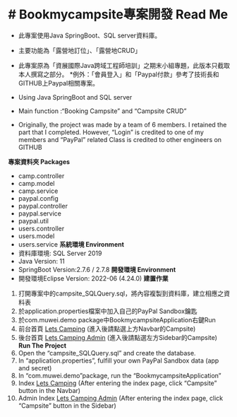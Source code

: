 # # Bookmycampsite專案開發 Read Me
* 此專案使用Java SpringBoot、SQL server資料庫。

* 主要功能為「露營地訂位」、「露營地CRUD」

* 此專案原為「資展國際Java跨域工程師培訓」之期末小組專題，此版本只截取本人撰寫之部分。 *例外：「會員登入」和「Paypal付款」參考了技術長和GITHUB上Paypal相關專案。

* Using Java SpringBoot and SQL server

* Main function :“Booking Campsite” and “Campsite CRUD”

* Originally, the project was made by a team of 6 members. I retained the part that I completed. However, “Login” is credited to one of my members and “PayPal” related Class is credited to other engineers on GITHUB

**專案資料夾 Packages**
* camp.controller
* camp.model
* camp.service
* paypal.config
* paypal.controller
* paypal.service
* paypal.util
* users.controller
* users.model
* users.service
**系統環境 Environment**
* 資料庫環境: SQL Server 2019
* Java Version: 11
* SpringBoot Version:2.7.6 / 2.7.8
**開發環境 Environment**
* 開發環境Eclipse Version: 2022-06 (4.24.0)
**建置作業**
1. 打開專案中的campsite_SQLQuery.sql，將內容複製到資料庫，建立相應之資料表
2. 於application.properties檔案中加入自己的PayPal Sandbox鑰匙
3. 於com.muwei.demo package中BookmycampsiteApplication右鍵Run
4. 前台首頁  [Lets Camping](http://localhost:8080/bookmycampsite/index)  (進入後請點選上方Navbar的Campsite)
5. 後台首頁 [Lets Camping Admin](http://localhost:8080/bookmycampsite/admin/top)  (進入後請點選左方Sidebar的Campsite)
**Run The Project**
1. Open the “campsite_SQLQuery.sql” and create the database.
2. In “application.properties”, fulfill your own PayPal Sandbox data (app and secret)
3. In “com.muwei.demo”package, run the “BookmycampsiteApplication”
4. Index  [Lets Camping](http://localhost:8080/bookmycampsite/index)  (After entering the index page, click “Campsite” button in the Navbar)
5. Admin Index [Lets Camping Admin](http://localhost:8080/bookmycampsite/admin/top)  (After entering the index page, click “Campsite” button in the Sidebar)
